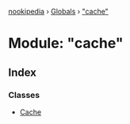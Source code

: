 [nookipedia](../README.md) › [Globals](../globals.md) › ["cache"](_cache_.md)

# Module: "cache"

## Index

### Classes

* [Cache](../classes/_cache_.cache.md)

